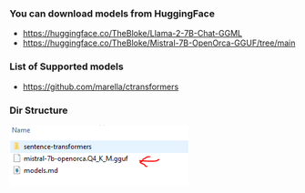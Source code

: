 ### You can download models from HuggingFace
- https://huggingface.co/TheBloke/Llama-2-7B-Chat-GGML
- https://huggingface.co/TheBloke/Mistral-7B-OpenOrca-GGUF/tree/main
### List of Supported models
- https://github.com/marella/ctransformers

### Dir Structure
![Rebuild vector](dir_structure.PNG)
